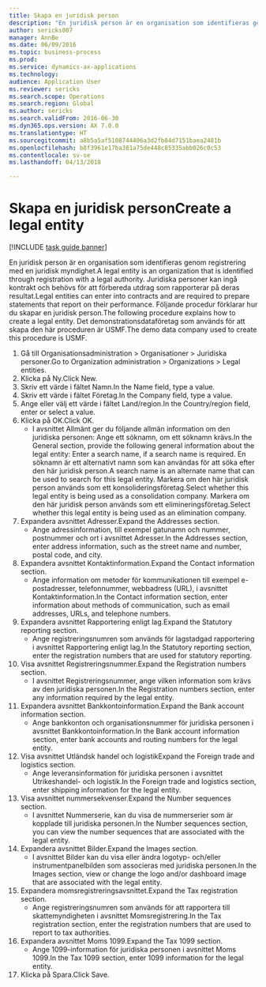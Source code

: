 ```yaml
--- 
title: Skapa en juridisk person
description: "En juridisk person är en organisation som identifieras genom registrering med en juridisk myndighet."
author: sericks007
manager: AnnBe
ms.date: 06/09/2016
ms.topic: business-process
ms.prod: 
ms.service: dynamics-ax-applications
ms.technology: 
audience: Application User
ms.reviewer: sericks
ms.search.scope: Operations
ms.search.region: Global
ms.author: sericks
ms.search.validFrom: 2016-06-30
ms.dyn365.ops.version: AX 7.0.0
ms.translationtype: HT
ms.sourcegitcommit: a8b5a5af5108744406a3d2fb84d7151baea2481b
ms.openlocfilehash: b8f3961e17ba381a75de448c85335abb026c0c53
ms.contentlocale: sv-se
ms.lasthandoff: 04/13/2018

---
```

# <a name="create-a-legal-entity"></a><span data-ttu-id="95ec5-103">Skapa en juridisk person</span><span class="sxs-lookup"><span data-stu-id="95ec5-103">Create a legal entity</span></span>

[!INCLUDE [task guide banner](../../includes/task-guide-banner.md)]

<span data-ttu-id="95ec5-104">En juridisk person är en organisation som identifieras genom registrering med en juridisk myndighet.</span><span class="sxs-lookup"><span data-stu-id="95ec5-104">A legal entity is an organization that is identified through registration with a legal authority.</span></span> <span data-ttu-id="95ec5-105">Juridiska personer kan ingå kontrakt och behövs för att förbereda utdrag som rapporterar på deras resultat.</span><span class="sxs-lookup"><span data-stu-id="95ec5-105">Legal entities can enter into contracts and are required to prepare statements that report on their performance.</span></span> <span data-ttu-id="95ec5-106">Följande procedur förklarar hur du skapar en juridisk person.</span><span class="sxs-lookup"><span data-stu-id="95ec5-106">The following procedure explains how to create a legal entity.</span></span> <span data-ttu-id="95ec5-107">Det demonstrationsdataföretag som används för att skapa den här proceduren är USMF.</span><span class="sxs-lookup"><span data-stu-id="95ec5-107">The demo data company used to create this procedure is USMF.</span></span>

1. <span data-ttu-id="95ec5-108">Gå till Organisationsadministration > Organisationer > Juridiska personer.</span><span class="sxs-lookup"><span data-stu-id="95ec5-108">Go to Organization administration > Organizations > Legal entities.</span></span>
2. <span data-ttu-id="95ec5-109">Klicka på Ny.</span><span class="sxs-lookup"><span data-stu-id="95ec5-109">Click New.</span></span>
3. <span data-ttu-id="95ec5-110">Skriv ett värde i fältet Namn.</span><span class="sxs-lookup"><span data-stu-id="95ec5-110">In the Name field, type a value.</span></span>
4. <span data-ttu-id="95ec5-111">Skriv ett värde i fältet Företag.</span><span class="sxs-lookup"><span data-stu-id="95ec5-111">In the Company field, type a value.</span></span>
5. <span data-ttu-id="95ec5-112">Ange eller välj ett värde i fältet Land/region.</span><span class="sxs-lookup"><span data-stu-id="95ec5-112">In the Country/region field, enter or select a value.</span></span>
6. <span data-ttu-id="95ec5-113">Klicka på OK.</span><span class="sxs-lookup"><span data-stu-id="95ec5-113">Click OK.</span></span>
    * <span data-ttu-id="95ec5-114">I avsnittet Allmänt ger du följande allmän information om den juridiska personen: Ange ett söknamn, om ett söknamn krävs.</span><span class="sxs-lookup"><span data-stu-id="95ec5-114">In the General section, provide the following general information about the legal entity: Enter a search name, if a search name is required.</span></span> <span data-ttu-id="95ec5-115">En söknamn är ett alternativt namn som kan användas för att söka efter den här juridisk person.</span><span class="sxs-lookup"><span data-stu-id="95ec5-115">A search name is an alternate name that can be used to search for this legal entity.</span></span> <span data-ttu-id="95ec5-116">Markera om den här juridisk person används som ett konsolideringsföretag.</span><span class="sxs-lookup"><span data-stu-id="95ec5-116">Select whether this legal entity is being used as a consolidation company.</span></span> <span data-ttu-id="95ec5-117">Markera om den här juridisk person används som ett elimineringsföretag.</span><span class="sxs-lookup"><span data-stu-id="95ec5-117">Select whether this legal entity is being used as an elimination company.</span></span>  
7. <span data-ttu-id="95ec5-118">Expandera avsnittet Adresser.</span><span class="sxs-lookup"><span data-stu-id="95ec5-118">Expand the Addresses section.</span></span>
    * <span data-ttu-id="95ec5-119">Ange adressinformation, till exempel gatunamn och nummer, postnummer och ort i avsnittet Adresser.</span><span class="sxs-lookup"><span data-stu-id="95ec5-119">In the Addresses section, enter address information, such as the street name and number, postal code, and city.</span></span>  
8. <span data-ttu-id="95ec5-120">Expandera avsnittet Kontaktinformation.</span><span class="sxs-lookup"><span data-stu-id="95ec5-120">Expand the Contact information section.</span></span>
    * <span data-ttu-id="95ec5-121">Ange information om metoder för kommunikationen till exempel e-postadresser, telefonnummer, webbadress (URL), i avsnittet Kontaktinformation.</span><span class="sxs-lookup"><span data-stu-id="95ec5-121">In the Contact information section, enter information about methods of communication, such as email addresses, URLs, and telephone numbers.</span></span>  
9. <span data-ttu-id="95ec5-122">Expandera avsnittet Rapportering enligt lag.</span><span class="sxs-lookup"><span data-stu-id="95ec5-122">Expand the Statutory reporting section.</span></span>
    * <span data-ttu-id="95ec5-123">Ange registreringsnumren som används för lagstadgad rapportering i avsnittet Rapportering enligt lag.</span><span class="sxs-lookup"><span data-stu-id="95ec5-123">In the Statutory reporting section, enter the registration numbers that are used for statutory reporting.</span></span>  
10. <span data-ttu-id="95ec5-124">Visa avsnittet Registreringsnummer.</span><span class="sxs-lookup"><span data-stu-id="95ec5-124">Expand the Registration numbers section.</span></span>
    * <span data-ttu-id="95ec5-125">I avsnittet Registreringsnummer, ange vilken information som krävs av den juridiska personen.</span><span class="sxs-lookup"><span data-stu-id="95ec5-125">In the Registration numbers section, enter any information required by the legal entity.</span></span>  
11. <span data-ttu-id="95ec5-126">Expandera avsnittet Bankkontoinformation.</span><span class="sxs-lookup"><span data-stu-id="95ec5-126">Expand the Bank account information section.</span></span>
    * <span data-ttu-id="95ec5-127">Ange bankkonton och organisationsnummer för juridiska personen i avsnittet Bankkontoinformation.</span><span class="sxs-lookup"><span data-stu-id="95ec5-127">In the Bank account information section, enter bank accounts and routing numbers for the legal entity.</span></span>  
12. <span data-ttu-id="95ec5-128">Visa avsnittet Utländsk handel och logistik</span><span class="sxs-lookup"><span data-stu-id="95ec5-128">Expand the Foreign trade and logistics section.</span></span>
    * <span data-ttu-id="95ec5-129">Ange leveransinformation för juridiska personen i avsnittet Utrikeshandel- och logistik.</span><span class="sxs-lookup"><span data-stu-id="95ec5-129">In the Foreign trade and logistics section, enter shipping information for the legal entity.</span></span>  
13. <span data-ttu-id="95ec5-130">Visa avsnittet nummersekvenser.</span><span class="sxs-lookup"><span data-stu-id="95ec5-130">Expand the Number sequences section.</span></span>
    * <span data-ttu-id="95ec5-131">I avsnittet Nummerserie, kan du visa de nummerserier som är kopplade till juridiska personen.</span><span class="sxs-lookup"><span data-stu-id="95ec5-131">In the Number sequences section, you can view the number sequences that are associated with the legal entity.</span></span>  
14. <span data-ttu-id="95ec5-132">Expandera avsnittet Bilder.</span><span class="sxs-lookup"><span data-stu-id="95ec5-132">Expand the Images section.</span></span>
    * <span data-ttu-id="95ec5-133">I avsnittet Bilder kan du visa eller ändra logotyp- och/eller instrumentpanelbilden som associeras med juridiska personen.</span><span class="sxs-lookup"><span data-stu-id="95ec5-133">In the Images section, view or change the logo and/or dashboard image that are associated with the legal entity.</span></span>  
15. <span data-ttu-id="95ec5-134">Expandera momsregistreringsavsnittet.</span><span class="sxs-lookup"><span data-stu-id="95ec5-134">Expand the Tax registration section.</span></span>
    * <span data-ttu-id="95ec5-135">Ange registreringsnumren som används för att rapportera till skattemyndigheten i avsnittet Momsregistrering.</span><span class="sxs-lookup"><span data-stu-id="95ec5-135">In the Tax registration section, enter the registration numbers that are used to report to tax authorities.</span></span>  
16. <span data-ttu-id="95ec5-136">Expandera avsnittet Moms 1099.</span><span class="sxs-lookup"><span data-stu-id="95ec5-136">Expand the Tax 1099 section.</span></span>
    * <span data-ttu-id="95ec5-137">Ange 1099-information för juridiska personen i avsnittet Moms 1099.</span><span class="sxs-lookup"><span data-stu-id="95ec5-137">In the Tax 1099 section, enter 1099 information for the legal entity.</span></span>  
17. <span data-ttu-id="95ec5-138">Klicka på Spara.</span><span class="sxs-lookup"><span data-stu-id="95ec5-138">Click Save.</span></span>


